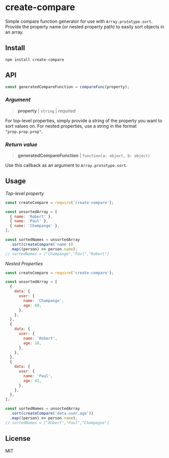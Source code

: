 # create-compare

Simple compare function generator for use with `Array.prototype.sort`. Provide the property name (or nested property path) to easily sort objects in an array.

## Install

```
npm install create-compare
```

## API

```js
const generatedCompareFunction = compareFunc(property);
```

### <i>Argument</i>

> <b>property</b> | `string` | _required_

For top-level properties, simply provide a string of the property you want to sort values on. For nested properties, use a string in the format `"prop.prop.prop"`.

### <i>Return value</i>

> <b>generatedCompareFunction</b> | `function(a: object, b: object)`

Use this callback as an argument to `Array.prototype.sort`.

## Usage

<i>Top-level property</i>

```js
const createCompare = require('create-compare');

const unsortedArray = [
  { name: 'Robert' },
  { name: 'Paul' },
  { name: 'Champange' },
];

const sortedNames = unsortedArray
  .sort(createCompare('name'))
  .map((person) => person.name);
// sortedNames = ["Champange","Paul","Robert"]
```

<i>Nested Properties</i>

```js
const createCompare = require('create-compare');

const unsortedArray = [
  {
    data: {
      user: {
        name: 'Champange',
        age: 69,
      },
    },
  },
  {
    data: {
      user: {
        name: 'Robert',
        age: 18,
      },
    },
  },
  {
    data: {
      user: {
        name: 'Paul',
        age: 42,
      },
    },
  },
];

const sortedNames = unsortedArray
  .sort(createCompare('data.user.age'))
  .map((person) => person.name);
// sortedNames = ["Robert","Paul","Champagne"]
```

## License

MIT

